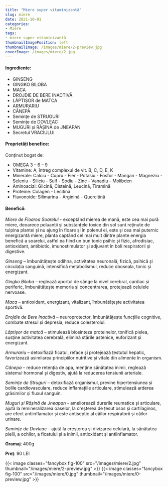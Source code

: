 ```yaml
---
title: "Miere super vitaminizantă"
slug: miere
date: 2021-10-01
categories:
- Miere 
tags:
- miere super vitaminizantă
thumbnailImagePosition: left
thumbnailImage: /images/miere/2-preview.jpg
coverImage: /images/miere/2.jpg
---
```

<!--more-->
#### Ingrediente:
- GINSENG
- GINGKO BILOBA
- MACA
- DROJDIE DE BERE INACTIVĂ
- LĂPTIȘOR de MATCA
- ARMURARIU
- CÂNEPĂ
- Semințe de STRUGURI
- Semințe de DOVLEAC
- MUGURI și RĂȘINĂ de JNEAPAN
- Secretul VRACIULUI

#### Proprietăți benefice:
Conținut bogat de:
- OMEGA 3 – 6 – 9
- Vitamine: A, întreg complexul de vit. B, C, D, E, K
- Minerale: Calciu - Cupru - Fier - Potasiu - Fosfor - Mangan - Magneziu - Seleniu - Siliciu -  Sulf - Sodiu - Zinc - Vanadiu - Molibden
- Aminoacizi: Glicină, Cisteină, Leucină, Tiramină
- Proteine: Colagen - Lecitină
- Flavonoide: Silimarina - Arginină - Quercitină

#### Beneficii:
_Miere de Floarea Soarelui_ - exceptând mierea de mană, este cea mai pură miere, deoarece poluanții și substanțele toxice din sol sunt reținute de tulpina plantei și nu ajung în floare și în polenul ei, este și cea mai puternic energizantă miere, planta captând cel mai mult dintre plante energia benefică a soarelui, astfel ea fiind un bun tonic psihic și fizic, afrodisiac, antioxidant, antibiotic, imunostimulator și adjuvant în boli respiratorii și digestive.

_Ginseng_ – îmbunătățește odihna, activitatea neuronală, fizică, psihică și circulația sanguină, intensifică metabolismul, reduce oboseala, tonic și energizant.

_Gingko Biloba_ – reglează aportul de sânge la nivel cerebral, cardiac și periferic, îmbunătățește memoria și concentrarea, protejează celulele nervoase.

_Maca_ – antioxidant, energizant, vitalizant, îmbunătățește activitatea sportivă.

_Drojdie de Bere Inactivă_ – neuroprotector, îmbunătățește funcțiile cognitive, combate stresul și depresia, reduce colesterolul.

_Lăptișor de matcă_ – stimulează biosinteza proteinelor, tonifică pielea, susține activitatea cerebrală, elimină stările astenice, euforizant și energizant.

_Armurariu_ – detoxifiază ficatul, reface și protejează țestutul hepatic, favorizează asimilarea principiilor nutritive și vitale din alimente în organism.

_Cânepa_ – reduce retenția de apa, menține sănătatea inimii, reglează sistemul hormonal și digestiv, ajută la reducerea tensiunii arteriale.

_Semințe de Struguri_ – detoxifiază organismul, previne hipertensiunea și bolile cardiovasculare, reduce inflamațiile articulare, stimulează arderea grăsimilor și fluxul sanguin.

_Muguri și Rășină de Jneapan_ - ameliorează durerile reumatice și articulare, ajută la remineralizarea oaselor, la creșterea de țesut osos și cartilaginos, are efect antiinflamator și este antiseptic al căilor respiratorii și căilor urinare.

_Semințe de Dovleac_ – ajută la creșterea și divizarea celulară, la sănătatea pielii, a ochilor, a ficatului și a inimii, antioxidant și antiinflamator.

**Gramaj**: 400g

**Preț**: 90 LEI

{{< image classes="fancybox fig-100" src="/images/miere/2.jpg" thumbnail="/images/miere/2-preview.jpg" >}}
{{< image classes="fancybox fig-100" src="/images/miere/0.jpg" thumbnail="/images/miere/0-preview.jpg" >}}
